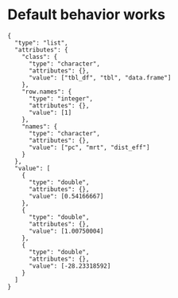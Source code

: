 # Default behavior works

    {
      "type": "list",
      "attributes": {
        "class": {
          "type": "character",
          "attributes": {},
          "value": ["tbl_df", "tbl", "data.frame"]
        },
        "row.names": {
          "type": "integer",
          "attributes": {},
          "value": [1]
        },
        "names": {
          "type": "character",
          "attributes": {},
          "value": ["pc", "mrt", "dist_eff"]
        }
      },
      "value": [
        {
          "type": "double",
          "attributes": {},
          "value": [0.54166667]
        },
        {
          "type": "double",
          "attributes": {},
          "value": [1.00750004]
        },
        {
          "type": "double",
          "attributes": {},
          "value": [-28.23318592]
        }
      ]
    }

